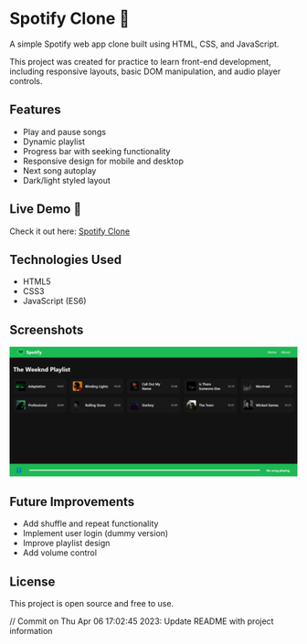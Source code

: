 # Spotify Clone 🎵

A simple Spotify web app clone built using HTML, CSS, and JavaScript.

This project was created for practice to learn front-end development, including responsive layouts, basic DOM manipulation, and audio player controls.

## Features

- Play and pause songs
- Dynamic playlist
- Progress bar with seeking functionality
- Responsive design for mobile and desktop
- Next song autoplay
- Dark/light styled layout

## Live Demo 🚀

Check it out here: [Spotify Clone](https://spotify-cloneg.app/)

## Technologies Used

- HTML5
- CSS3
- JavaScript (ES6)

## Screenshots

![Screenshot](./ScreenShot.jpg)

## Future Improvements

- Add shuffle and repeat functionality
- Implement user login (dummy version)
- Improve playlist design
- Add volume control

## License

This project is open source and free to use.


// Commit on Thu Apr 06 17:02:45 2023: Update README with project information
